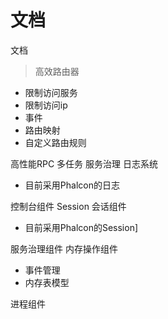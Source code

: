 # 文档 
文档

> 高效路由器
* 限制访问服务
* 限制访问ip
* 事件
* 路由映射
* 自定义路由规则

高性能RPC
多任务
服务治理
日志系统
* 目前采用Phalcon的日志

控制台组件
Session 会话组件
* 目前采用Phalcon的Session]

服务治理组件
内存操作组件
* 事件管理
* 内存表模型

进程组件